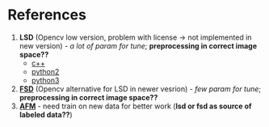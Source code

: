 # References
1. **LSD** (Opencv low version, problem with license -> not implemented in new version) - *a lot of param for tune*; **preprocessing in correct image space??**
    - [c++](https://github.com/23pointsNorth/lsd_opencv)
    - [python2](https://github.com/primetang/pylsd/)
    - [python3](https://github.com/AndranikSargsyan/pylsd-nova)
2. [**FSD**](https://docs.opencv.org/master/df/d4c/classcv_1_1ximgproc_1_1FastLineDetector.html) (Opencv alternative for LSD in newer vesrion) - *few param for tune*; **preprocessing in correct image space??**
3. [**AFM**](https://github.com/cherubicXN/afm_cvpr2019) - need train on new data for better work (**lsd or fsd as source of labeled data??**)
